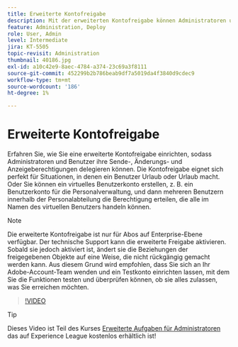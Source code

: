 ```yaml
---
title: Erweiterte Kontofreigabe
description: Mit der erweiterten Kontofreigabe können Administratoren und Benutzer ihre Sende-, Änderungs- und Anzeigeberechtigungen delegieren.
feature: Administration, Deploy
role: User, Admin
level: Intermediate
jira: KT-5505
topic-revisit: Administration
thumbnail: 40186.jpg
exl-id: a10c42e9-8aec-4784-a374-23c69a3f8111
source-git-commit: 452299b2b786beab9df7a5019da4f3840d9cdec9
workflow-type: tm+mt
source-wordcount: '186'
ht-degree: 1%

---
```


# Erweiterte Kontofreigabe

Erfahren Sie, wie Sie eine erweiterte Kontofreigabe einrichten, sodass Administratoren und Benutzer ihre Sende-, Änderungs- und Anzeigeberechtigungen delegieren können. Die Kontofreigabe eignet sich perfekt für Situationen, in denen ein Benutzer Urlaub oder Urlaub macht. Oder Sie können ein virtuelles Benutzerkonto erstellen, z. B. ein Benutzerkonto für die Personalverwaltung, und dann mehreren Benutzern innerhalb der Personalabteilung die Berechtigung erteilen, die alle im Namen des virtuellen Benutzers handeln können.

>[!NOTE]
>
>Die erweiterte Kontofreigabe ist nur für Abos auf Enterprise-Ebene verfügbar. Der technische Support kann die erweiterte Freigabe aktivieren. Sobald sie jedoch aktiviert ist, ändert sie die Beziehungen der freigegebenen Objekte auf eine Weise, die nicht rückgängig gemacht werden kann. Aus diesem Grund wird empfohlen, dass Sie sich an Ihr Adobe-Account-Team wenden und ein Testkonto einrichten lassen, mit dem Sie die Funktionen testen und überprüfen können, ob sie alles zulassen, was Sie erreichen möchten.

>[!VIDEO](https://video.tv.adobe.com/v/40186?quality=12&learn=on&hidetitle=true)

>[!TIP]
>
>Dieses Video ist Teil des Kurses [Erweiterte Aufgaben für Administratoren](https://experienceleague.adobe.com/?recommended=Sign-A-1-2020.1) das auf Experience League kostenlos erhältlich ist!
